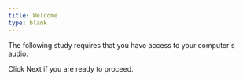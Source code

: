 ```yaml
---
title: Welcome
type: blank
---
```


The following study requires that you have access to your computer's audio.

Click Next if you are ready to proceed. 

